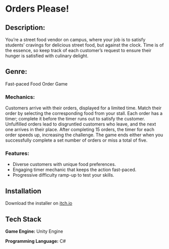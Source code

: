 
# Orders Please!
## Description:
You’re a street food vendor on campus, where your job is to satisfy students’ cravings for delicious street food, but against the clock. Time is of the essence, so keep track of each customer’s request to ensure their hunger is satisfied with culinary delight.

## Genre:
Fast-paced Food Order Game

### Mechanics:
Customers arrive with their orders, displayed for a limited time.
Match their order by selecting the corresponding food from your stall.
Each order has a timer; complete it before the timer runs out to satisfy the customer.
Unfulfilled orders lead to disgruntled customers who leave, and the next one arrives in their place.
After completing 15 orders, the timer for each order speeds up, increasing the challenge.
The game ends either when you successfully complete a set number of orders or miss a total of five.

### Features:

- Diverse customers with unique food preferences.
- Engaging timer mechanic that keeps the action fast-paced.
- Progressive difficulty ramp-up to test your skills.

## Installation

Download the installer on [itch.io](https://haruchan-dev.itch.io/orders-please)


## Tech Stack

**Game Engine:** Unity Engine

**Programming Language:** C#
